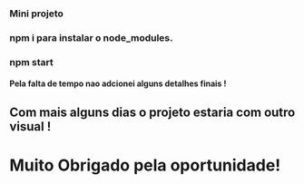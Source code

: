 ### Mini projeto
### npm i para instalar o node_modules.
### npm start

 #### Pela falta de tempo nao adcionei alguns detalhes finais !
 ## Com mais alguns dias o projeto estaria com outro visual !
 # Muito Obrigado pela oportunidade!

